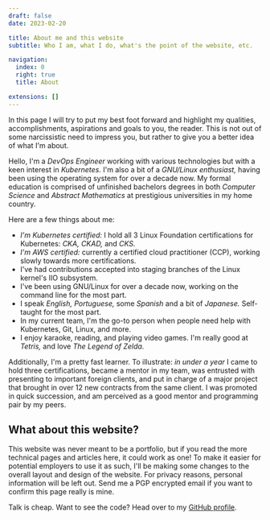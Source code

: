 ```yaml
---
draft: false
date: 2023-02-20

title: About me and this website
subtitle: Who I am, what I do, what's the point of the website, etc.

navigation:
  index: 0
  right: true
  title: About

extensions: []
---
```


In this page I will try to put my best foot forward and highlight my qualities,
accomplishments, aspirations and goals to you, the reader. This is not out of
some narcissistic need to impress you, but rather to give you a better idea of
what I'm about.

Hello, I'm a _DevOps Engineer_ working with various technologies but with a
keen interest in _Kubernetes._ I'm also a bit of a _GNU/Linux enthusiast,_
having been using the operating system for over a decade now. My formal
education is comprised of unfinished bachelors degrees in both _Computer
Science_ and _Abstract Mathematics_ at prestigious universities in my home
country.

Here are a few things about me:

- _I'm Kubernetes certified:_ I hold all 3 Linux Foundation certifications for
  Kubernetes: _CKA, CKAD,_ and _CKS._
- _I'm AWS certified:_ currently a certified cloud practitioner (CCP), working
  slowly towards more certifications.
- I've had contributions accepted into staging branches of the Linux kernel's
  IIO subsystem.
- I've been using GNU/Linux for over a decade now, working on the command line
  for the most part.
- I speak _English, Portuguese,_ some _Spanish_ and a bit of _Japanese._
  Self-taught for the most part.
- In my current team, I'm the go-to person when people need help with
  Kubernetes, Git, Linux, and more.
- I enjoy karaoke, reading, and playing video games. I'm really good at
  _Tetris,_ and love _The Legend of Zelda._

Additionally, I'm a pretty fast learner. To illustrate: _in under a year_ I
came to hold three certifications, became a mentor in my team, was entrusted
with presenting to important foreign clients, and put in charge of a major
project that brought in over 12 new contracts from the same client. I was
promoted in quick succession, and am perceived as a good mentor and programming
pair by my peers.

## What about this website?

This website was never meant to be a portfolio, but if you read the more
technical pages and articles here, it could work as one! To make it easier for
potential employers to use it as such, I'll be making some changes to the
overall layout and design of the website. For privacy reasons, personal
information will be left out. Send me a PGP encrypted email if you want to
confirm this page really is mine.

Talk is cheap. Want to see the code? Head over to my [GitHub
profile][ghprofile].

[ghprofile]: https://github.com/d3adb5
